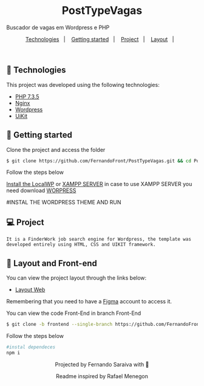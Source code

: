 

<h1 align="center">
    PostTypeVagas
</h1>

<p>Buscador de vagas em Wordpress e PHP</p> 

<p align="center">
  <a href="#technologies">Technologies</a>&nbsp;&nbsp;&nbsp;|&nbsp;&nbsp;&nbsp;
  <a href="#-layout">Getting started</a>&nbsp;&nbsp;&nbsp;|&nbsp;&nbsp;&nbsp;
  <a href="#-project">Project</a>&nbsp;&nbsp;&nbsp;|&nbsp;&nbsp;&nbsp;
  <a href="#-layout">Layout</a>&nbsp;&nbsp;&nbsp;|&nbsp;&nbsp;&nbsp;
</p>
<br>

## 🧪 Technologies

This project was developed using the following technologies:

- [PHP 7.3.5](https://www.php.net/releases/7_3_5.php/)
- [Nginx](nginx.com)
- [Wordpress](https://www.wordpress.org//)
- [UiKit](https://getuikit.com/)

## 🚀 Getting started

Clone the project and access the folder

```bash
$ git clone https://github.com/FernandoFront/PostTypeVagas.git && cd PostTypevagas
```

Follow the steps below

[Install the LocalWP](https://localwp.com/)
or [XAMPP SERVER](https://www.apachefriends.org/pt_br/index.html)
in case to use XAMPP SERVER you need download [WORPRESS](https://wordpress.org/)

#INSTAL THE WORDPRESS THEME AND RUN

## 💻 Project
    It is a FinderWork job search engine for Wordpress, the template was developed entirely using HTML, CSS and UIKIT framework.
## 🔖 Layout and Front-end

You can view the project layout through the links below:

- [Layout Web](https://www.figma.com/file/D9ktGOn5sgg8KKj4zLgwTY/findwork?node-id=0%3A1)

Remembering that you need to have a [Figma](http://figma.com/) account to access it.

You can view the code Front-End in branch Front-End
```bash
$ git clone -b frontend --single-branch https://github.com/FernandoFront/PostTypeVagas.git
```

Follow the steps below
```bash
#instal dependeces
npm i
```
<p align="center">Projected by Fernando Saraiva with 🖤</p>
<p align="center">Readme inspired by Rafael Menegon </p>

